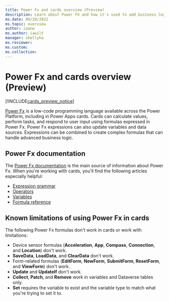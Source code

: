 ```yaml
---
title: Power Fx and cards overview (Preview)
description: Learn about Power FX and how it's used to add business logic in Microsoft Power Apps cards.
ms.date: 09/20/2022
ms.topic: overview
author: iaanw
ms.author: iawilt
manager: shellyha
ms.reviewer: 
ms.custom: 
ms.collection: 
---
```


# Power Fx and cards overview (Preview)

[!INCLUDE[cards_preview_notice](../../includes/preview-include.md)]

[Power Fx](/power-platform/power-fx/overview) is a low-code programming language available across the Power Platform, including in Power Apps cards. Cards can calculate values, perform tasks, and respond to user input using formulas expressed in Power Fx. Power Fx expressions can also update variables and data sources. Expressions can be combined to create complex formulas that can handle advanced business logic.

## Power Fx documentation

The [Power Fx documentation](/power-platform/power-fx/overview) is the main source of information about Power Fx. When you're working with cards, you'll find the following articles especially helpful:

- [Expression grammar](/power-platform/power-fx/expression-grammar)
- [Operators](/power-platform/power-fx/operators)
- [Variables](/power-platform/power-fx/variables)
- [Formula reference](/power-platform/power-fx/formula-reference)

## Known limitations of using Power Fx in cards

The following Power Fx formulas don't work in cards or work with limitations:

- Device sensor formulas (**Acceleration**, **App**, **Compass**, **Connection**, and **Location**) don't work.
- **SaveData**, **LoadData**, and **ClearData** don't work.
- Form-related formulas (**EditForm**, **NewForm**, **SubmitForm**, **ResetForm**, and **ViewForm**) don't work.
- **Update** and **UpdateIf** don't work.
- **Collect**, **Patch**, and **Remove** work in variables and Dataverse tables only.
- **Set** requires the variable to exist and the variable type to match what you're trying to set it to.
